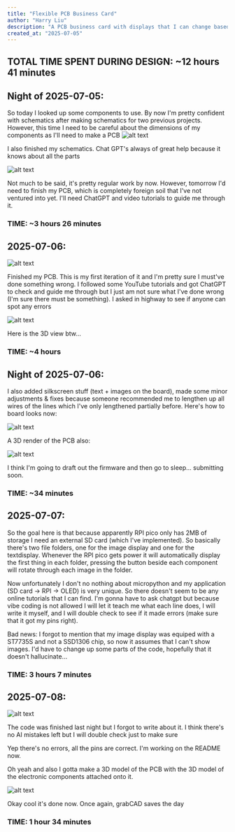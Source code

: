 ```yaml
---
title: "Flexible PCB Business Card"
author: "Harry Liu"
description: "A PCB business card with displays that I can change based off what event Im attending"
created_at: "2025-07-05"
---
```


<h2>TOTAL TIME SPENT DURING DESIGN: ~12 hours 41 minutes</h2>

<h2>Night of 2025-07-05:</h2>

So today I looked up some components to use. By now I'm pretty confident with schematics after making schematics for two previous projects. However, this time I need to be careful about the dimensions of my components as I'll need to make a PCB
![alt text](Assets/image.png)

I also finished my schematics. Chat GPT's always of great help because it knows about all the parts

![alt text](Assets/{7B72F7DD-E1CB-48B5-998F-0C9929E3AD02}.png)

Not much to be said, it's pretty regular work by now. However, tomorrow I'd need to finish my PCB, which is completely foreign soil that I've not ventured into yet. I'll need ChatGPT and video tutorials to guide me through it.

<h3>TIME: ~3 hours 26 minutes</h3>

<h2>2025-07-06:</h2>

![alt text](Assets/{3D191237-9967-418D-B109-A1232A4227FF}.png)

Finished my PCB. This is my first iteration of it and I'm pretty sure I must've done something wrong. I followed some YouTube tutorials and got ChatGPT to check and guide me through but I just am not sure what I've done wrong (I'm sure there must be something). I asked in highway to see if anyone can spot any errors

![alt text](Assets/{8166E566-B5DF-4177-A708-FF9E1BF9EE0B}.png)

Here is the 3D view btw... 

<h3>TIME: ~4 hours</h3>

<h2>Night of 2025-07-06:</h2>

I also added silkscreen stuff (text + images on the board), made some minor adjustments & fixes because someone recommended me to lengthen up all wires of the lines which I've only lengthened partially before. Here's how to board looks now:

![alt text](Assets/{753DB773-45AD-4370-8BDA-96F5156F11ED}.png)

A 3D render of the PCB also:

![alt text](Assets/{5D3D3F77-76FF-4127-BF3E-0812F6B998FE}.png)

I think I'm going to draft out the firmware and then go to sleep... submitting soon.

<h3>TIME: ~34 minutes</h3>

<h2>2025-07-07:</h2>

So the goal here is that because apparently RPI pico only has 2MB of storage I need an external SD card (which I've implemented). So basically there's two file folders, one for the image display and one for the textdisplay. Whenever the RPI pico gets power it will automatically display the first thing in each folder, pressing the button beside each component will rotate through each image in the folder.

Now unfortunately I don't no nothing about micropython and my application (SD card -> RPI -> OLED) is very unique. So there doesn't seem to be any online tutorials that I can find. I'm gonna have to ask chatgpt but because vibe coding is not allowed I will let it teach me what each line does, I will write it myself, and I will double check to see if it made errors (make sure that it got my pins right).

Bad news: I forgot to mention that my image display was equiped with a ST7735S and not a SSD1306 chip, so now it assumes that I can't show images. I'd have to change up some parts of the code, hopefully that it doesn't hallucinate...

<h3>TIME: 3 hours 7 minutes</h3>

<h2>2025-07-08:</h2>

![alt text](Assets/image-1.png)

The code was finished last night but I forgot to write about it. I think there's no AI mistakes left but I will double check just to make sure

Yep there's no errors, all the pins are correct. I'm working on the README now.

Oh yeah and also I gotta make a 3D model of the PCB with the 3D model of the electronic components attached onto it. 

![alt text](Assets/{7571FB9F-0409-4A03-AADB-E90DB49A9FE7}.png)

Okay cool it's done now. Once again, grabCAD saves the day

<h3>TIME: 1 hour 34 minutes</h3>